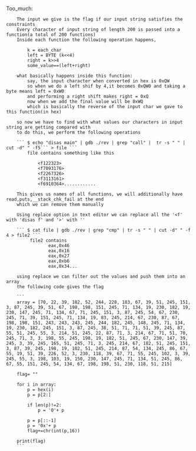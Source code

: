 Too_much:
		
		The input we give is the flag if our input string satisfies the constraints  
		Every character of input string of length 200 is passed into a function(a total of 200 functions)
		Inside each function the following operation happens,

			k = each_char
			left = BYTE (k<<4)
			right = k>>4
			some_value==(left+right)

		what basically happens inside this function:
			say, the input character when converted in hex is 0xQW 
			so when we do a left shif by 4,it becomes 0xQW0 and taking a byte means left = 0xW0
			and performing a right shift makes right = 0xQ
			now when we add the final value will be 0xWQ
			which is basically the reverse of the input char we gave to this function(in hex)

		so now we have to find with what values our characters in input string are getting compared with
		to do this, we perform the following operations

		``` $ echo "disas main" | gdb ./rev | grep "call" |  tr -s " " | cut -d" " -f5``` > file ```
			file contains something like this 

				<f122323>
				<f7093176>
				<f2267326>
				<f3113161>
				<f6910364>............

		This gives us names of all functions, we will additionally have read,puts,__stack_chk_fail at the end
		which we can remove them manually

		Using replace option in text editor we can replace all the '<f' with 'disas f' and '>' with ''

		``` $ cat file | gdb ./rev | grep "cmp" | tr -s " " | cut -d" " -f 4 > file2 ```
			 file2 contains 
			 		eax,0x46
					eax,0x16
					eax,0x27
					eax,0xb6
					eax,0x34...

		using replace we can filter out the values and push them into an array 
		the following code gives the flag

		```
		array = [70, 22, 39, 182, 52, 244, 228, 183, 67, 39, 51, 245, 151, 3, 87, 245, 39, 51, 67, 198, 198, 151, 245, 71, 134, 19, 230, 182, 19, 230, 147, 245, 71, 134, 67, 71, 245, 151, 3, 87, 245, 54, 67, 230, 245, 71, 39, 151, 245, 71, 134, 19, 83, 245, 214, 67, 230, 87, 67, 198, 198, 151, 243, 243, 243, 245, 244, 182, 245, 148, 245, 71, 134, 19, 230, 182, 245, 151, 3, 87, 245, 38, 51, 71, 71, 51, 39, 245, 87, 55, 51, 245, 55, 3, 214, 51, 245, 22, 87, 71, 3, 214, 67, 71, 51, 70, 245, 71, 3, 3, 198, 55, 245, 198, 19, 182, 51, 245, 67, 230, 147, 39, 245, 3, 39, 245, 165, 51, 245, 71, 3, 245, 214, 67, 182, 51, 245, 151, 3, 87, 39, 245, 198, 19, 102, 51, 245, 214, 87, 54, 134, 245, 86, 67, 55, 19, 51, 39, 226, 52, 3, 230, 118, 39, 67, 71, 55, 245, 102, 3, 39, 245, 55, 3, 198, 103, 19, 150, 230, 147, 245, 71, 134, 51, 245, 86, 67, 55, 151, 245, 54, 134, 67, 198, 198, 51, 230, 118, 51, 215]

		flag= ""

		for i in array:
			p = hex(i)
			p = p[2:]

			if len(p)!=2:
				p = '0'+ p

			p = p[::-1]
			p = '0x'+ p
			flag+=chr(int(p,16))

		print(flag) 
		```













